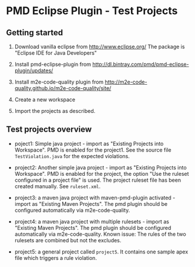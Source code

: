 # PMD Eclipse Plugin - Test Projects

## Getting started

1.  Download vanilla eclipse from http://www.eclipse.org/
    The package is "Eclipse IDE for Java Developers"

2.  Install pmd-eclipse-plugin from http://dl.bintray.com/pmd/pmd-eclipse-plugin/updates/

3.  Install m2e-code-quality plugin from http://m2e-code-quality.github.io/m2e-code-quality/site/

4.  Create a new workspace

5.  Import the projects as described.

## Test projects overview

*   poject1: Simple java project - import as "Existing Projects into Workspace".
    PMD is enabled for the project1. See the source file
    `TestViolation.java` for the expected violations.

*   project2: Another simple java project - import as "Existing Projects into Workspace".
    PMD is enabled for the project, the option "Use the ruleset configured
    in a project file" is used. The project ruleset file has been
    created manually. See `ruleset.xml`.

*   project3: a maven java project with maven-pmd-plugin activated - import as "Existing Maven Projects".
    The pmd plugin should be configured automatically via m2e-code-quality.

*   project4: a maven java project with multiple rulesets - import as "Existing Maven Projects".
    The pmd plugin should be configured automatically via m2e-code-quality.
    Known issue: The rules of the two rulesets are combined but not the excludes.

*   project5: a general project called `project5`. It contains
    one sample apex file which triggers a rule violation.
